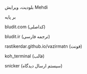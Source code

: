 بلودیت، ویرایش Mehdi

بر پایه

bludit.com (کداصلی)

bludit.ir (ترجمه فارسی)

rastikerdar.github.io/vazirmatn (فونت)

koh_terminal (قالب)

snicker (سیستم ارسال دیدگاه)
